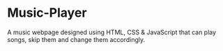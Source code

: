 # Music-Player

A music webpage designed using HTML, CSS & JavaScript that can play songs, skip them and change them accordingly.
